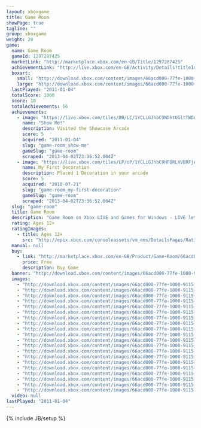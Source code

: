 ```yaml
---
layout: xboxgame
title: Game Room
showPage: true
tagline: ""
group: xboxgame
weight: 20
game: 
  name: Game Room
  gameId: 1297287425
  marketLink: "http://marketplace.xbox.com/en-GB/Title/1297287425"
  achievementLink: "http://live.xbox.com/en-GB/Activity/Details?titleId=1297287425"
  boxart: 
    small: "http://download.xbox.com/content/images/66acd000-77fe-1000-9115-d8024d530901/1033/boxartsm.jpg"
    large: "http://download.xbox.com/content/images/66acd000-77fe-1000-9115-d8024d530901/1033/boxartlg.jpg"
  lastPlayed: "2011-01-04"
  totalScore: 1000
  score: 10
  totalAchievements: 56
  achievements: 
    - image: "https://live.xbox.com/tiles/DB/LC/1YCLiGJhbC9NDhtUGltTWDAxL2FjaC8wLzQ5AAAAAOfn5-rtEhA=.jpg"
      name: "Show Me!"
      description: Visited the Showcase Arcade
      score: 5
      acquired: "2011-01-04"
      slug: "game-room_show-me"
      gameSlug: "game-room"
      scraped: "2013-04-02T23:36:52.004Z"
    - image: "https://live.xbox.com/tiles/LP/oP/1YCLiGJhbC9HFQRLXVBRFjAxL2FjaC8wLzMAAAAA5+fn+iD6Nw==.jpg"
      name: My First Decoration
      description: Placed 1 Decoration in your arcade
      score: 5
      acquired: "2010-07-21"
      slug: "game-room_my-first-decoration"
      gameSlug: "game-room"
      scraped: "2013-04-02T23:36:52.004Z"
  slug: "game-room"
  title: Game Room
  description: "Game Room on Xbox LIVE and Games for Windows - LIVE lets you relive the glory days of classic arcade and console games in their original forms. Your avatar will take part in the original sights, sounds and gameplay that will make these retro games come alive on your Xbox 360 and Windows-based PC in one fast, fun experience. Game Room will bring you a library of original classics like &ldquo;Centipede&reg;&rdquo; and &ldquo;Asteroids Deluxe&reg;&rdquo; from Atari Inc. and other favorites from Intellivision, Konami Corp, and more. With weekly new title releases, your arcade will soon be retrofitted to perfection. Challenge your friends to beat your high score by sending custom challenges and taunts across platforms, earn Achievements, unlock levels, and climb your way to the top of the universal leaderboards. Also enjoy the freedom of buying games for Game Room once and playing on both Xbox 360 and a Windows-based PC."
  rating: Ages 12+
  ratingImages: 
    - title: Ages 12+
      src: "http://epix.xbox.com/consoleassets/vm_ems/DetailsPages/RatingSystemID/14/default/Values/14003.png"
  manual: null
  buy: 
    - link: "http://marketplace.xbox.com/en-GB/Product/Game-Room/66acd000-77fe-1000-9115-d8024d530901?purchase=1&amp;DownloadType=Game"
      price: Free
      description: Buy Game
  banner: "http://download.xbox.com/content/images/66acd000-77fe-1000-9115-d8024d530901/1033/banner.png"
  images: 
    - "http://download.xbox.com/content/images/66acd000-77fe-1000-9115-d8024d530901/1033/screenlg1.jpg"
    - "http://download.xbox.com/content/images/66acd000-77fe-1000-9115-d8024d530901/1033/screenlg2.jpg"
    - "http://download.xbox.com/content/images/66acd000-77fe-1000-9115-d8024d530901/1033/screenlg3.jpg"
    - "http://download.xbox.com/content/images/66acd000-77fe-1000-9115-d8024d530901/1033/screenlg4.jpg"
    - "http://download.xbox.com/content/images/66acd000-77fe-1000-9115-d8024d530901/1033/screenlg5.jpg"
    - "http://download.xbox.com/content/images/66acd000-77fe-1000-9115-d8024d530901/1033/screenlg6.jpg"
    - "http://download.xbox.com/content/images/66acd000-77fe-1000-9115-d8024d530901/1033/screenlg7.jpg"
    - "http://download.xbox.com/content/images/66acd000-77fe-1000-9115-d8024d530901/1033/screenlg8.jpg"
    - "http://download.xbox.com/content/images/66acd000-77fe-1000-9115-d8024d530901/1033/screenlg9.jpg"
    - "http://download.xbox.com/content/images/66acd000-77fe-1000-9115-d8024d530901/1033/screenlg10.jpg"
    - "http://download.xbox.com/content/images/66acd000-77fe-1000-9115-d8024d530901/1033/screenlg11.jpg"
    - "http://download.xbox.com/content/images/66acd000-77fe-1000-9115-d8024d530901/1033/screenlg12.jpg"
    - "http://download.xbox.com/content/images/66acd000-77fe-1000-9115-d8024d530901/1033/screenlg13.jpg"
    - "http://download.xbox.com/content/images/66acd000-77fe-1000-9115-d8024d530901/1033/screenlg14.jpg"
    - "http://download.xbox.com/content/images/66acd000-77fe-1000-9115-d8024d530901/1033/screenlg15.jpg"
    - "http://download.xbox.com/content/images/66acd000-77fe-1000-9115-d8024d530901/7177/screenlg16.jpg"
    - "http://download.xbox.com/content/images/66acd000-77fe-1000-9115-d8024d530901/7177/screenlg17.jpg"
    - "http://download.xbox.com/content/images/66acd000-77fe-1000-9115-d8024d530901/7177/screenlg18.jpg"
    - "http://download.xbox.com/content/images/66acd000-77fe-1000-9115-d8024d530901/7177/screenlg19.jpg"
    - "http://download.xbox.com/content/images/66acd000-77fe-1000-9115-d8024d530901/7177/screenlg20.jpg"
  video: null
lastPlayed: "2011-01-04"
---
```

{% include JB/setup %}